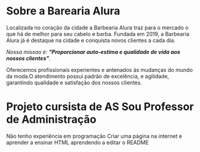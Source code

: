 <!DOCTYPE html>
<html lang="pt-br">
<head>
<meta charset="UTF-8">
<title>Barbearia Alura</title>
</head>
<body>
<h1>Sobre a Barearia Alura</h1>
<p>Localizada no coração da cidade a Barbearia Alura traz para o mercado o que há de melhor para seu cabelo e barba. Fundada em 2019, a Barbearia Alura já é destaque na cidade e conquista novos clientes a cada dia.</P>
<P><em>Nossa missao é: <strong>"Proporcionar auto-estima e qualidade de vida aos nossos clientes"</strong>.</em></p>
<p>Oferecemos profissionais experientes e antenados às mudanças do mundo da moda.O atendimento possui padrão de excelência, e agilidade, garantindo qualidade e satisfação dos nossos clientes.</p>
</body>
</html>



# Projeto cursista de AS Sou Professor de Administração 
Não tenho experiência em programação
Criar uma página na internet e aprender a ensinar HTML
aprendendo a editar o README


